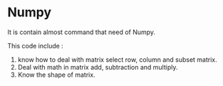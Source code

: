 # Numpy
It is contain almost command that need of Numpy.

This code include :
1) know how to deal with matrix select row, column and subset matrix.
2) Deal with math in matrix add, subtraction and multiply.
3) Know the shape of matrix.
